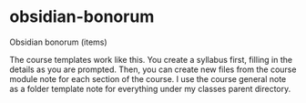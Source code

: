 # obsidian-bonorum
Obsidian bonorum (items)

The course templates work like this. You create a syllabus first, filling in the details as you are prompted. Then, you can create new files from the course module note for each section of the course. I use the course general note as a folder template note for everything under my classes parent directory. 
